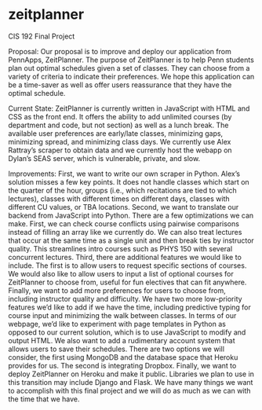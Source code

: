 zeitplanner
===========

CIS 192 Final Project

Proposal:
    Our proposal is to improve and deploy our application from PennApps, ZeitPlanner. The purpose of ZeitPlanner is to help Penn students plan out optimal schedules given a set of classes. They can choose from a variety of criteria to indicate their preferences. We hope this application can be a time-saver as well as offer users reassurance that they have the optimal schedule.

Current State:
    ZeitPlanner is currently written in JavaScript with HTML and CSS as the front end. It offers the ability to add unlimited courses (by department and code, but not section) as well as a lunch break. The available user preferences are early/late classes, minimizing gaps, minimizing spread, and minimizing class days. We currently use Alex Rattray’s scraper to obtain data and we currently host the webapp on Dylan’s SEAS server, which is vulnerable, private, and slow.

Improvements: 
    First, we want to write our own scraper in Python. Alex’s solution misses a few key points. It does not handle classes which start on the quarter of the hour, groups (i.e., which recitations are tied to which lectures), classes with different times on different days, classes with different CU values, or TBA locations.
    Second, we want to translate our backend from JavaScript into Python. There are a few optimizations we can make. First, we can check course conflicts using pairwise comparisons instead of filling an array like we currently do. We can also treat lectures that occur at the same time as a single unit and then break ties by instructor quality. This streamlines intro courses such as PHYS 150 with several concurrent lectures.
    Third, there are additional features we would like to include. The first is to allow users to request specific sections of courses. We would also like to allow users to input a list of optional courses for ZeitPlanner to choose from, useful for fun electives that can fit anywhere. Finally, we want to add more preferences for users to choose from, including instructor quality and difficulty. We have two more low-priority features we’d like to add if we have the time, including predictive typing for course input and minimizing the walk between classes.
    In terms of our webpage, we’d like to experiment with page templates in Python as opposed to our current solution, which is to use JavaScript to modify and output HTML.
    We also want to add a rudimentary account system that allows users to save their schedules. There are two options we will consider, the first using MongoDB and the database space that Heroku provides for us. The second is integrating Dropbox.
    Finally, we want to deploy ZeitPlanner on Heroku and make it public. Libraries we plan to use in this transition may include Django and Flask. We have many things we want to accomplish with this final project and we will do as much as we can with the time that we have.
